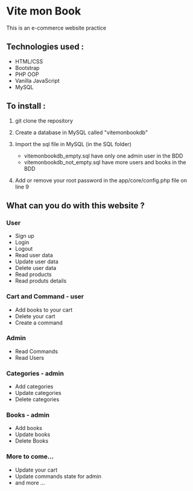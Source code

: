 # Vite mon Book 

This is an e-commerce website practice 

## Technologies used : 
  - HTML/CSS
  - Bootstrap
  - PHP OOP
  - Vanilla JavaScript
  - MySQL
  
 ## To install :
 
 1) git clone the repository
 2) Create a database in MySQL called "vitemonbookdb"
 3) Import the sql file in MySQL (in the SQL folder)
    - vitemonbookdb_empty.sql have only one admin user in the BDD
    - vitemonbookdb_not_empty.sql have more users and books in the BDD
 
 4) Add or remove your root password in the app/core/config.php file on line 9
 
 
 ## What can you do with this website ?
 
 ### User
 - Sign up
 - Login
 - Logout
 - Read user data
 - Update user data
 - Delete user data
 - Read products
 - Read produts details
 
  ### Cart and Command - user
 - Add books to your cart
 - Delete your cart
 - Create a command
 
 ### Admin
 - Read Commands
 - Read Users
 
 ### Categories - admin
 - Add categories
 - Update categories
 - Delete categories
 
 ### Books - admin
 - Add books
 - Update books
 - Delete Books
 
 ### More to come...
 - Update your cart
 - Update commands state for admin
 - and more ...
